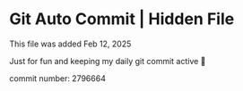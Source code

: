 # Git Auto Commit | Hidden File

This file was added Feb 12, 2025

Just for fun and keeping my daily git commit active 🤪

commit number: 2796664
